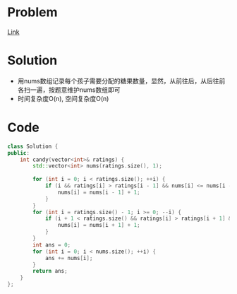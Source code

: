 # Problem
[Link](https://leetcode-cn.com/problems/candy/)

# Solution

* 用nums数组记录每个孩子需要分配的糖果数量，显然，从前往后，从后往前各扫一遍，按题意维护nums数组即可
* 时间复杂度O(n), 空间复杂度O(n)


# Code
```cpp
class Solution {
public:
    int candy(vector<int>& ratings) {
        std::vector<int> nums(ratings.size(), 1);
        
        for (int i = 0; i < ratings.size(); ++i) {
            if (i && ratings[i] > ratings[i - 1] && nums[i] <= nums[i - 1]) {
                nums[i] = nums[i - 1] + 1;
            }
        }
        for (int i = ratings.size() - 1; i >= 0; --i) {
            if (i + 1 < ratings.size() && ratings[i] > ratings[i + 1] && nums[i] <= nums[i + 1]) {
                nums[i] = nums[i + 1] + 1;
            }
        }
        int ans = 0;
        for (int i = 0; i < nums.size(); ++i) {
            ans += nums[i];
        }
        return ans;
    }
};
```